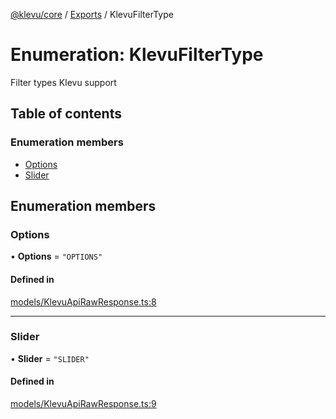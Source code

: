 [@klevu/core]() / [Exports](../modules.md) / KlevuFilterType

# Enumeration: KlevuFilterType

Filter types Klevu support

## Table of contents

### Enumeration members

- [Options](KlevuFilterType.md#options)
- [Slider](KlevuFilterType.md#slider)

## Enumeration members

### Options

• **Options** = `"OPTIONS"`

#### Defined in

[models/KlevuApiRawResponse.ts:8](https://github.com/klevultd/frontend-sdk/blob/753ea2a/packages/klevu-core/src/models/KlevuApiRawResponse.ts#L8)

___

### Slider

• **Slider** = `"SLIDER"`

#### Defined in

[models/KlevuApiRawResponse.ts:9](https://github.com/klevultd/frontend-sdk/blob/753ea2a/packages/klevu-core/src/models/KlevuApiRawResponse.ts#L9)
